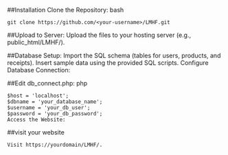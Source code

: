 ##Installation
Clone the Repository:
bash
```
git clone https://github.com/<your-username>/LMHF.git
```

##Upload to Server:
Upload the files to your hosting server (e.g., public_html/LMHF/).

##Database Setup:
Import the SQL schema (tables for users, products, and receipts).
Insert sample data using the provided SQL scripts.
Configure Database Connection:

##Edit db_connect.php:
php
```
$host = 'localhost';
$dbname = 'your_database_name';
$username = 'your_db_user';
$password = 'your_db_password';
Access the Website:
```

##visit your website
```
Visit https://yourdomain/LMHF/.
```
